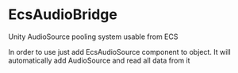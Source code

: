 # EcsAudioBridge
Unity AudioSource pooling system usable from ECS

In order to use just add EcsAudioSource component to object. It will automatically add AudioSource and read all data from it
